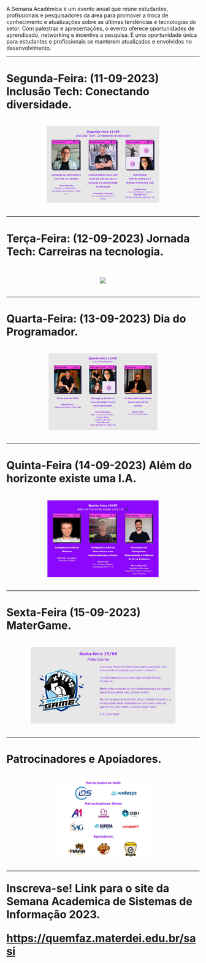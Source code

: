 A Semana Acadêmica é um evento anual que reúne estudantes, profissionais e pesquisadores da área para promover a troca de conhecimento e atualizações sobre as últimas tendências e tecnologias do setor. Com palestras e apresentações, o evento oferece oportunidades de aprendizado, networking e incentiva a pesquisa. É uma oportunidade única para estudantes e profissionais se manterem atualizados e envolvidos no desenvolvimento.

------------------------------------------------------

<h1>Segunda-Feira: (11-09-2023) Inclusão Tech: Conectando diversidade.<h1>

<div align=center>

<img height="200em" src="./img/segunda.png">

</div>

------------------------------------------------------

<h1>Terça-Feira: (12-09-2023) Jornada Tech: Carreiras na tecnologia.<h1>

<div align=center>

<img height="200em" src="./img/terça.png">

</div>

------------------------------------------------------

<h1>Quarta-Feira: (13-09-2023) Dia do Programador.<h1>

<div align=center>

<img height="200em" src="./img/quarta.png">

</div>

------------------------------------------------------

<h1>Quinta-Feira (14-09-2023) Além do horizonte existe uma I.A.<h1>

<div align=center>

<img height="200em" src="./img/quinta.png">

</div>

------------------------------------------------------

<h1>Sexta-Feira (15-09-2023) MaterGame.<h1>

<div align=center>

<img height="200em" src="./img/sexta.png">

</div>

------------------------------------------------------

<h1>Patrocinadores e Apoiadores.<h1>

<div align=center>

<img height="200em" src="./img/patrocinadores-e-apoiadores.png">

</div>

------------------------------------------------------

Inscreva-se! Link para o site da Semana Academica de Sistemas de Informação 2023.

https://quemfaz.materdei.edu.br/sasi

